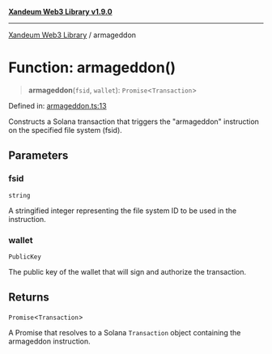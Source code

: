 [**Xandeum Web3 Library v1.9.0**](../README.md)

***

[Xandeum Web3 Library](../globals.md) / armageddon

# Function: armageddon()

> **armageddon**(`fsid`, `wallet`): `Promise`\<`Transaction`\>

Defined in: [armageddon.ts:13](https://github.com/Xandeum/test_web3/blob/main/src/armageddon.ts#L13)

Constructs a Solana transaction that triggers the "armageddon" instruction
on the specified file system (fsid).

## Parameters

### fsid

`string`

A stringified integer representing the file system ID to be used in the instruction.

### wallet

`PublicKey`

The public key of the wallet that will sign and authorize the transaction.

## Returns

`Promise`\<`Transaction`\>

A Promise that resolves to a Solana `Transaction` object containing the armageddon instruction.
